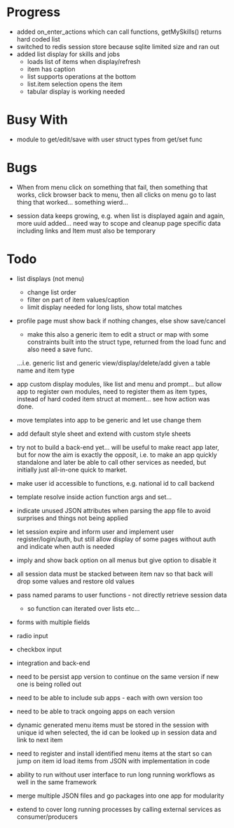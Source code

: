 # Progress #
- added on_enter_actions which can call functions, getMySkills() returns hard coded list
- switched to redis session store because sqlite limited size and ran out
- added list display for skills and jobs
    - loads list of items when display/refresh
    - item has caption
    - list supports operations at the bottom
    - list.item selection opens the item
    - tabular display is working needed

# Busy With #
- module to get/edit/save with user struct types from get/set func

# Bugs #
- When from menu click on something that fail, then something that works, click browser back to menu, then all clicks on menu go to last thing that worked... something wierd...

- session data keeps growing, e.g. when list is displayed again and again, more uuid added... need way to scope and cleanup page specific data including links and Item<uuid> must also be temporary

# Todo #
- list displays (not menu)
    - change list order
    - filter on part of item values/caption
    - limit display needed for long lists, show total matches

- profile page must show back if nothing changes, else show save/cancel
    - make this also a generic item to edit a struct or map with some constraints built into the struct type, returned from the load func and also need a save func.

    ...i.e. generic list and generic view/display/delete/add given a table name and item type

- app custom display modules, like list and menu and prompt... but allow app to register own modules, need to register them as item types, instead of hard coded item struct at moment... see how action was done.

- move templates into app to be generic and let use change them
- add default style sheet and extend with custom style sheets

- try not to build a back-end yet... will be useful to make react app later, but for
    now the aim is exactly the opposit, i.e. to make an app quickly standalone
    and later be able to call other services as needed, but initially just all-in-one
    quick to market.
- make user id accessible to functions, e.g. national id to call backend
- template resolve inside action function args and set...

- indicate unused JSON attributes when parsing the app file to avoid surprises and things not being applied

- let session expire and inform user and implement user register/login/auth, but still allow display of some pages without auth and indicate when auth is needed

- imply and show back option on all menus but give option to disable it
- all session data must be stacked between item nav so that back will drop some values and restore old values
- pass named params to user functions - not directly retrieve session data
    - so function can iterated over lists etc...

- forms with multiple fields
- radio input
- checkbox input
- integration and back-end

- need to be persist app version to continue on the same version if new one is being rolled out
- need to be able to include sub apps - each with own version too
- need to be able to track ongoing apps on each version

- dynamic generated menu items must be stored in the session with unique id
    when selected, the id can be looked up in session data and link to next item

- need to register and install identified menu items at the start so can jump on item id
    load items from JSON with implementation in code

- ability to run without user interface to run long running workflows as well in the same framework

- merge multiple JSON files and go packages into one app for modularity

- extend to cover long running processes by calling external services as consumer/producers

